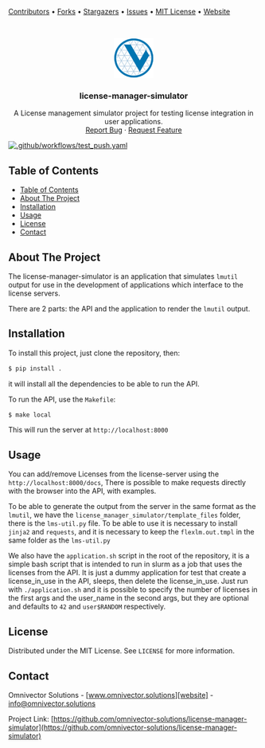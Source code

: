 [contributors-url]: https://github.com/omnivector-solutions/license-manager-simulator/graphs/contributors
[forks-url]: https://github.com/omnivector-solutions/license-manager-simulator/network/members
[stars-url]: https://github.com/omnivector-solutions/license-manager-simulator/stargazers
[issues-url]: https://github.com/omnivector-solutions/license-manager-simulator/issues
[license-url]: https://github.com/omnivector-solutions/license-manager-simulator/blob/master/LICENSE
[website]: https://www.omnivector.solutions

[Contributors][contributors-url] •
[Forks][forks-url] •
[Stargazers][stars-url] •
[Issues][issues-url] •
[MIT License][license-url] •
[Website][website]

<!-- PROJECT LOGO -->
<br />
<p align="center">
  <a href="https://github.com/omnivector-solutions/license-manager-simulator">
    <img src=".images/logo.png" alt="Logo" width="80" height="80">
  </a>

  <h3 align="center">license-manager-simulator</h3>

  <p align="center">
    A License management simulator project for testing license integration in user applications.
    <br />
    <a href="https://github.com/omnivector-solutions/license-manager-simulator/issues">Report Bug</a>
    ·
    <a href="https://github.com/omnivector-solutions/license-manager-simulator/issues">Request Feature</a>
  </p>
</p>

[![.github/workflows/test_push.yaml](https://github.com/omnivector-solutions/license-manager-simulator/actions/workflows/test_push.yaml/badge.svg)](https://github.com/omnivector-solutions/license-manager-simulator/actions/workflows/test_push.yaml)

<!-- TABLE OF CONTENTS -->

## Table of Contents

- [Table of Contents](#table-of-contents)
- [About The Project](#about-the-project)
- [Installation](#installation)
- [Usage](#usage)
- [License](#license)
- [Contact](#contact)

<!-- ABOUT THE PROJECT -->

## About The Project
The license-manager-simulator is an application that simulates `lmutil` output for use in the development of applications which interface to the license servers.


There are 2 parts: the API and the application to render the `lmutil` output.

## Installation
To install this project, just clone the repository, then:

```bash
$ pip install .
```
it will install all the dependencies to be able to run the API.


To run the API, use the `Makefile`:

```bash
$ make local
```
This will run the server at `http://localhost:8000`

## Usage
You can add/remove Licenses from the license-server using the `http://localhost:8000/docs`, There
is possible to make requests directly with the browser into the API, with examples.


To be able to generate the output from the server in the same format as the `lmutil`, we have the
`license_manager_simulator/template_files` folder, there is the `lms-util.py` file. To be able to use
it is necessary to install `jinja2` and `requests`, and it is necessary to keep the `flexlm.out.tmpl`
in the same folder as the `lms-util.py`


We also have the `application.sh` script in the root of the repository, it is a simple bash script
that is intended to run in slurm as a job that uses the licenses from the API. It is just a dummy
application for test that create a license_in_use in the API, sleeps, then delete the
license_in_use.
Just run with `./application.sh` and it is possible to specify the number of licenses in the first
args and the user_name in the second args, but they are optional and defaults to `42` and
`user$RANDOM` respectively.

## License
Distributed under the MIT License. See `LICENSE` for more information.


## Contact
Omnivector Solutions - [www.omnivector.solutions][website] - <info@omnivector.solutions>

Project Link: [https://github.com/omnivector-solutions/license-manager-simulator](https://github.com/omnivector-solutions/license-manager-simulator)
